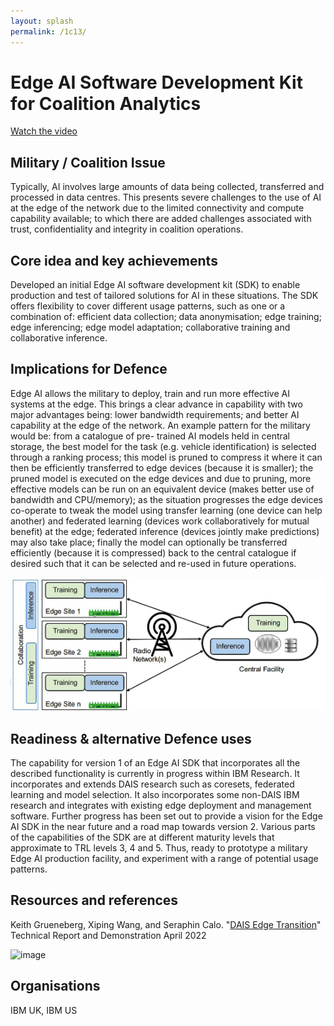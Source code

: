 ```yaml
---
layout: splash
permalink: /1c13/
---
```


# Edge AI Software Development Kit for Coalition Analytics
[Watch the video](https://ibm.box.com/v/Showcase-1c13-video) 

## Military / Coalition Issue
Typically, AI involves large amounts of data being collected, transferred and processed in data centres. This presents
severe challenges to the use of AI at the edge of the network due to the limited connectivity and compute capability
available; to which there are added challenges associated with trust, confidentiality and integrity in coalition
operations.

## Core idea and key achievements
Developed an initial Edge AI software development kit (SDK) to enable production and test of tailored solutions for AI
in these situations. The SDK offers flexibility to cover different usage patterns, such as one or a combination of:
efficient data collection; data anonymisation; edge training; edge inferencing; edge model adaptation; collaborative
training and collaborative inference.

## Implications for Defence
Edge AI allows the military to deploy, train and run more effective AI systems at the edge. This brings a clear advance
in capability with two major advantages being: lower bandwidth requirements; and better AI capability at the edge of
the network. An example pattern for the military would be: from a catalogue of pre- trained AI models held in central
storage, the best model for the task (e.g. vehicle identification) is selected through a ranking process; this model is
pruned to compress it where it can then be efficiently transferred to edge devices (because it is smaller); the pruned
model is executed on the edge devices and due to pruning, more effective models can be run on an equivalent device
(makes better use of bandwidth and CPU/memory); as the situation progresses the edge devices co-operate to tweak the
model using transfer learning (one device can help another) and federated learning (devices work collaboratively for
mutual benefit) at the edge; federated inference (devices jointly make predictions) may also take place; finally the
model can optionally be transferred efficiently (because it is compressed) back to the central catalogue if desired
such that it can be selected and re-used in future operations.

![image info](/dais/achievements/images/1c13-fig1.png)

## Readiness & alternative Defence uses
The capability for version 1 of an Edge AI SDK that incorporates all the described functionality is currently in
progress within IBM Research. It incorporates and extends DAIS research such as coresets, federated learning and model
selection. It also incorporates some non-DAIS IBM research and integrates with existing edge deployment and management
software. Further progress has been set out to provide a vision for the Edge AI SDK in the near future and a road map
towards version 2. Various parts of the capabilities of the SDK are at different maturity levels that approximate to
TRL levels 3, 4 and 5. Thus, ready to prototype a military Edge AI production facility, and experiment with a range of
potential usage patterns.

## Resources and references
Keith Grueneberg, Xiping Wang, and Seraphin Calo. "[DAIS Edge Transition](/doc-4872/)" Technical Report and Demonstration April 2022

![image](https://user-images.githubusercontent.com/87663679/166512721-0d3efe10-a6a7-4cea-a9bd-f2d099fd95e0.png)


## Organisations
IBM UK, IBM US
